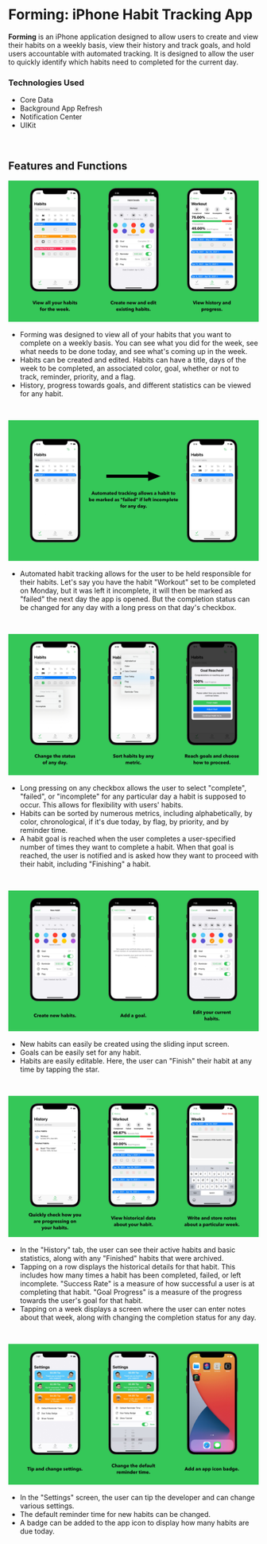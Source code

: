 # Forming: iPhone Habit Tracking App
**Forming** is an iPhone application designed to allow users to create and view their habits on a weekly basis, view their history and track goals, and hold users accountable with automated tracking. It is designed to allow the user to quickly identify which habits need to completed for the current day. 

### Technologies Used
- Core Data
- Background App Refresh
- Notification Center
- UIKit
<br/>

## Features and Functions
![Forming Banner](./Images/FormingBanner.jpg)
- Forming was designed to view all of your habits that you want to complete on a weekly basis. You can see what you did for the week, see what needs to be done today, and see what's coming up in the week.
- Habits can be created and edited. Habits can have a title, days of the week to be completed, an associated color, goal, whether or not to track, reminder, priority, and a flag.
- History, progress towards goals, and different statistics can be viewed for any habit.
<br/>

![Tracking Banner](./Images/TrackingBanner.jpg)
- Automated habit tracking allows for the user to be held responsible for their habits. Let's say you have the habit "Workout" set to be completed on Monday, but it was left it incomplete, it will then be marked as "failed" the next day the app is opened. But the completion status can be changed for any day with a long press on that day's checkbox.
<br/>

![Home Banner](./Images/HomeBanner.jpg)
- Long pressing on any checkbox allows the user to select "complete", "failed", or "incomplete" for any particular day a habit is supposed to occur. This allows for flexibility with users' habits.
- Habits can be sorted by numerous metrics, including alphabetically, by color, chronological, if it's due today, by flag, by priority, and by reminder time.
- A habit goal is reached when the user completes a user-specified number of times they want to complete a habit. When that goal is reached, the user is notified and is asked how they want to proceed with their habit, including "Finishing" a habit.
<br/>

![Editing Banner](./Images/EditingBanner.jpg)
- New habits can easily be created using the sliding input screen.
- Goals can be easily set for any habit.
- Habits are easily editable. Here, the user can "Finish" their habit at any time by tapping the star.
<br/>

![History Banner](./Images/HistoryBanner.jpg)
- In the "History" tab, the user can see their active habits and basic statistics, along with any "Finished" habits that were archived.
- Tapping on a row displays the historical details for that habit. This includes how many times a habit has been completed, failed, or left incomplete. "Success Rate" is a measure of how successful a user is at completing that habit. "Goal Progress" is a measure of the progress towards the user's goal for that habit.
- Tapping on a week displays a screen where the user can enter notes about that week, along with changing the completion status for any day.
<br/>

![Settings Banner](./Images/SettingsBanner.jpg)
- In the "Settings" screen, the user can tip the developer and can change various settings.
- The default reminder time for new habits can be changed.
- A badge can be added to the app icon to display how many habits are due today.